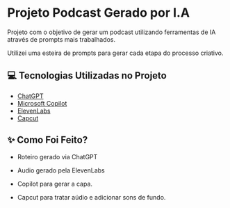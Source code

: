 # Projeto Podcast Gerado por I.A

Projeto com o objetivo de gerar um podcast utilizando ferramentas de IA através de prompts mais trabalhados.

Utilizei uma esteira de prompts para gerar cada etapa do processo criativo.

## 💻 Tecnologias Utilizadas no Projeto
- [ChatGPT](https://chatgpt.com)
- [Microsoft Copilot](https://copilot.microsoft.com)
- [ElevenLabs](https://chatgpt.com)
- [Capcut](https://chatgpt.com)

## ✨ Como Foi Feito?

- Roteiro gerado via ChatGPT

- Audio gerado pela ElevenLabs

- Copilot para gerar a capa.

- Capcut para tratar aúdio e adicionar sons de fundo.
